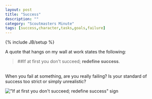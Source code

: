 ```yaml
---
layout: post
title: "Success"
description: ""
category: "Scoutmasters Minute"
tags: [success,character,tasks,goals,failure]
---
```

{% include JB/setup %}

A quote that hangs on my wall at work states the following:

>##If at first you don't succeed; **redefine success**.

<br />
When you fail at something, are you really failing? Is your standard of success too strict or simply unrealistic?

!["If at first you don't succeed; redefine success" sign]({{site.production_url}}/assets/success.png)